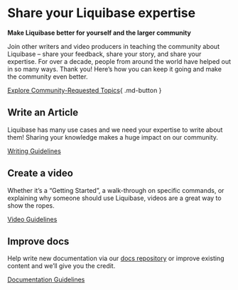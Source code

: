 # Share your Liquibase expertise

**Make Liquibase better for yourself and the larger community**

Join other writers and video producers in teaching the community about Liquibase – share your feedback, share your story, and share your expertise. 
For over a decade, people from around the world have helped out in so many ways. Thank you! Here’s how you can keep it going and make the community even better.

[Explore Community-Requested Topics](https://github.com/Datical/liquibase-docs/issues){ .md-button }

## Write an Article

Liquibase has many use cases and we need your expertise to write about them! Sharing your knowledge makes a huge impact on our community.

[Writing Guidelines](https://www.liquibase.org/community/share-liquibase-expertise/create-content)

## Create a video

Whether it’s a “Getting Started”, a walk-through on specific commands, or explaining why someone should use Liquibase, videos are a great way to show the ropes.

[Video Guidelines](https://www.liquibase.org/community/share-liquibase-expertise/create-content)

## Improve docs

Help write new documentation via our [docs repository](https://github.com/datical/liquibase-docs) or improve existing content and we’ll give you the credit.

[Documentation Guidelines](https://www.liquibase.org/community/contribute/improve-documentation)